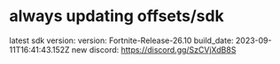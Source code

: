 # always updating offsets/sdk
latest sdk version:
version: Fortnite-Release-26.10
build_date: 2023-09-11T16:41:43.152Z
new discord:
https://discord.gg/SzCVjXdB8S
